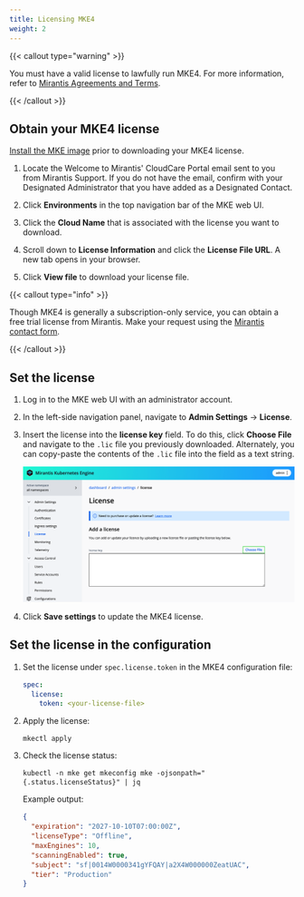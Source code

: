 ```yaml
---
title: Licensing MKE4
weight: 2
---
```


{{< callout type="warning" >}}

You must have a valid license to lawfully run MKE4. For more
information, refer to [Mirantis Agreements and Terms](https://legal.mirantis.com/).

{{< /callout >}}

## Obtain your MKE4 license

[Install the MKE image](install-MKE-CLI.md) prior to downloading your MKE4 license.
1. Locate the Welcome to Mirantis' CloudCare Portal email sent to you from Mirantis
   Support. If you do not have the email, confirm with your Designated Administrator
   that you have added as a Designated Contact.

2. Click **Environments** in the top navigation bar of the MKE web UI.

3. Click the **Cloud Name** that is associated with the license you want to download.

4. Scroll down to **License Information** and click the **License File URL**. 
   A new tab opens in your browser.

5. Click **View file** to download your license file.

{{< callout type="info" >}}

Though MKE4 is generally a subscription-only service, you can obtain a free trial license from Mirantis. Make your request using the [Mirantis contact form](https://www.mirantis.com/contact).

{{< /callout >}}

## Set the license

1. Log in to the MKE web UI with an administrator account.
2. In the left-side navigation panel, navigate to **Admin Settings** -> **License**.
3. Insert the license into the **license key** field. To do this, click
   **Choose File** and navigate to the ``.lic`` file you previously downloaded.
   Alternately, you can copy-paste the contents of the ``.lic`` file into the
   field as a text string.

   ![Add a license](img/add-a-license.png)

4. Click **Save settings** to update the MKE4 license.

## Set the license in the configuration

1. Set the license under ``spec.license.token`` in the MKE4
   configuration file:

    ```yaml
    spec:
      license:
        token: <your-license-file>
    ```

2. Apply the license:

   ```commandline
   mkectl apply
   ```

3. Check the license status:

   ```commandline
   kubectl -n mke get mkeconfig mke -ojsonpath="{.status.licenseStatus}" | jq 
   ```

   Example output:
   
   ```json
   {
     "expiration": "2027-10-10T07:00:00Z",
     "licenseType": "Offline",
     "maxEngines": 10,
     "scanningEnabled": true,
     "subject": "sf|0014W0000341gYFQAY|a2X4W000000ZeatUAC",
     "tier": "Production"
   }
   ```


